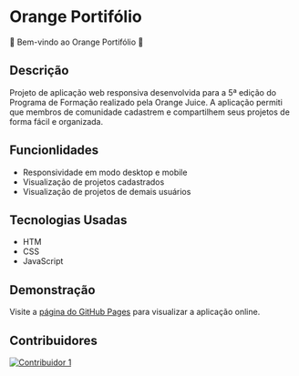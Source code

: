 # Orange Portifólio

:tangerine: Bem-vindo ao Orange Portifólio :tangerine:

## Descrição

Projeto de aplicação web responsiva desenvolvida para a 5ª edição do Programa de Formação realizado pela Orange Juice.
A aplicação permiti que membros de comunidade cadastrem e compartilhem seus projetos de forma fácil e organizada.

## Funcionlidades

- Responsividade em modo desktop e mobile
- Visualização de projetos cadastrados
- Visualização de projetos de demais usuários

## Tecnologias Usadas

- HTM
- CSS
- JavaScript

## Demonstração

Visite a [página do GitHub Pages](https://alicelopess.github.io/hackaton-orange-front-26/) para visualizar a aplicação online.

## Contribuidores

[![Contribuidor 1](https://contributors-img.web.app/image?repo=alicelopess/hackaton-orange-front-26)](https://github.com/alicelopess)


